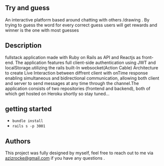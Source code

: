 ##  Try and guess
An interactive  platform based around chatting with others /drawing . By  trying to guess the word for every  correct guess users will get rewards and winner is the one with most guesses
## Description
fullstack application made  with Ruby on Rails as API  and Reactjs as front-end. The application features full client-side authentication using JWT and localStorage.utilizing the rails built-In websocket(Action Cable) Architecture to create Live Interaction  between diffrent client with onTime response enabling simultaneous and bidirectional communication, allowing both client and server to send messages at any time through the channel.The application consists of two repositories (frontend and backend), both of which  get hosted on Heroku shortly so stay tuned...
## getting started
- `bundle install`
- `rails s -p 3001`
## Authors
This project was fully designed by myself, feel free to reach out to me via azizrocke@gmail.com if you have any questions .